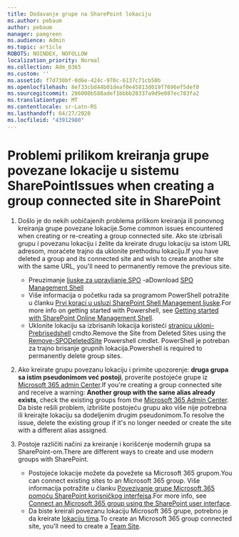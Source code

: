 ```yaml
---
title: Dodavanje grupe na SharePoint lokaciju
ms.author: pebaum
author: pebaum
manager: pamgreen
ms.audience: Admin
ms.topic: article
ROBOTS: NOINDEX, NOFOLLOW
localization_priority: Normal
ms.collection: Adm_O365
ms.custom: ''
ms.assetid: f7d730bf-0d6e-424c-970c-6137c71cb50b
ms.openlocfilehash: 8ef33cbd44b01deaf0e45813d019f7696ef5def0
ms.sourcegitcommit: 286000b588adef1bbbb28337a9d9e087ec783fa2
ms.translationtype: MT
ms.contentlocale: sr-Latn-RS
ms.lasthandoff: 04/27/2020
ms.locfileid: "43912980"
---
```

# <a name="issues-when-creating-a-group-connected-site-in-sharepoint"></a><span data-ttu-id="f2c40-102">Problemi prilikom kreiranja grupe povezane lokacije u sistemu SharePoint</span><span class="sxs-lookup"><span data-stu-id="f2c40-102">Issues when creating a group connected site in SharePoint</span></span>

1. <span data-ttu-id="f2c40-103">Došlo je do nekih uobičajenih problema prilikom kreiranja ili ponovnog kreiranja grupe povezane lokacije.</span><span class="sxs-lookup"><span data-stu-id="f2c40-103">Some common issues encountered when creating or re-creating a group connected site.</span></span>
<span data-ttu-id="f2c40-104">Ako ste izbrisali grupu i povezanu lokaciju i želite da kreirate drugu lokaciju sa istom URL adresom, moraćete trajno da uklonite prethodnu lokaciju.</span><span class="sxs-lookup"><span data-stu-id="f2c40-104">If you have deleted a group and its connected site and wish to create another site with the same URL, you'll need to permanently remove the previous site.</span></span>

   - <span data-ttu-id="f2c40-105">Preuzimanje [ljuske za upravljanje SPO](https://support.office.com/article/introduction-to-the-sharepoint-online-management-shell-c16941c3-19b4-4710-8056-34c034493429) -a</span><span class="sxs-lookup"><span data-stu-id="f2c40-105">Download [SPO Management Shell](https://support.office.com/article/introduction-to-the-sharepoint-online-management-shell-c16941c3-19b4-4710-8056-34c034493429)</span></span>
   - <span data-ttu-id="f2c40-106">Više informacija o početku rada sa programom PowerShell potražite u članku [Prvi koraci u usluzi SharePoint Shell Management ljuske](https://docs.microsoft.com/powershell/module/sharepoint-online/remove-sposite).</span><span class="sxs-lookup"><span data-stu-id="f2c40-106">For more info on getting started with Powershell, see [Getting started with SharePoint Online Management Shell](https://docs.microsoft.com/powershell/module/sharepoint-online/remove-sposite).</span></span>
   - <span data-ttu-id="f2c40-107">Uklonite lokaciju sa izbrisanih lokacija koristeći [stranicu ukloni-Prebrisedshell](https://docs.microsoft.com/powershell/module/sharepoint-online/remove-sposite?view=sharepoint-ps) cmdto.</span><span class="sxs-lookup"><span data-stu-id="f2c40-107">Remove the Site from Deleted Sites using the [Remove-SPODeletedSite](https://docs.microsoft.com/powershell/module/sharepoint-online/remove-sposite?view=sharepoint-ps) Powershell cmdlet.</span></span> <span data-ttu-id="f2c40-108">PowerShell je potreban za trajno brisanje grupnih lokacija.</span><span class="sxs-lookup"><span data-stu-id="f2c40-108">Powershell is required to permanently delete group sites.</span></span>

1. <span data-ttu-id="f2c40-109">Ako kreirate grupu povezanu lokaciju i primite upozorenje: **druga grupa sa istim pseudonimom već postoji**, proverite postojeće grupe iz [Microsoft 365 admin Center](https://admin.microsoft.com/AdminPortal/Home#/groups).</span><span class="sxs-lookup"><span data-stu-id="f2c40-109">If you're creating a group connected site and receive a warning: **Another group with the same alias already exists**, check the existing groups from the [Microsoft 365 Admin Center](https://admin.microsoft.com/AdminPortal/Home#/groups).</span></span> <span data-ttu-id="f2c40-110">Da biste rešili problem, izbrišite postojeću grupu ako više nije potrebna ili kreirajte lokaciju sa dodeljenim drugim pseudonimom.</span><span class="sxs-lookup"><span data-stu-id="f2c40-110">To resolve the issue, delete the existing group if it's no longer needed or create the site with a different alias assigned.</span></span>

1. <span data-ttu-id="f2c40-111">Postoje različiti načini za kreiranje i korišćenje modernih grupa sa SharePoint-om.</span><span class="sxs-lookup"><span data-stu-id="f2c40-111">There are different ways to create and use modern groups with SharePoint.</span></span>

   - <span data-ttu-id="f2c40-112">Postojeće lokacije možete da povežete sa Microsoft 365 grupom.</span><span class="sxs-lookup"><span data-stu-id="f2c40-112">You can connect existing sites to an Microsoft 365 group.</span></span> <span data-ttu-id="f2c40-113">Više informacija potražite u članku [Povezivanje grupe Microsoft 365 pomoću SharePoint korisničkog interfejsa](https://docs.microsoft.com/sharepoint/dev/transform/modernize-connect-to-office365-group#connect-an-office-365-group-using-the-sharepoint-user-interface).</span><span class="sxs-lookup"><span data-stu-id="f2c40-113">For more info, see [Connect an Microsoft 365 group using the SharePoint user interface](https://docs.microsoft.com/sharepoint/dev/transform/modernize-connect-to-office365-group#connect-an-office-365-group-using-the-sharepoint-user-interface).</span></span>
   - <span data-ttu-id="f2c40-114">Da biste kreirali povezanu lokaciju Microsoft 365 grupe, potrebno je da kreirate [lokaciju tima](https://admin.microsoft.com/sharepoint).</span><span class="sxs-lookup"><span data-stu-id="f2c40-114">To create an Microsoft 365 group connected site, you'll need to create a [Team Site](https://admin.microsoft.com/sharepoint).</span></span>
